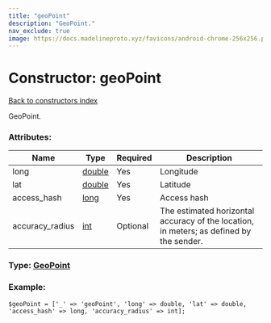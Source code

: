 ```yaml
---
title: "geoPoint"
description: "GeoPoint."
nav_exclude: true
image: https://docs.madelineproto.xyz/favicons/android-chrome-256x256.png
---
```

# Constructor: geoPoint  
[Back to constructors index](/API_docs/constructors/index.html)



GeoPoint.

### Attributes:

| Name     |    Type       | Required | Description |
|----------|---------------|----------|-------------|
|long|[double](/API_docs/types/double.html) | Yes|Longitude|
|lat|[double](/API_docs/types/double.html) | Yes|Latitude|
|access\_hash|[long](/API_docs/types/long.html) | Yes|Access hash|
|accuracy\_radius|[int](/API_docs/types/int.html) | Optional|The estimated horizontal accuracy of the location, in meters; as defined by the sender.|



### Type: [GeoPoint](/API_docs/types/GeoPoint.html)


### Example:

```
$geoPoint = ['_' => 'geoPoint', 'long' => double, 'lat' => double, 'access_hash' => long, 'accuracy_radius' => int];
```  
